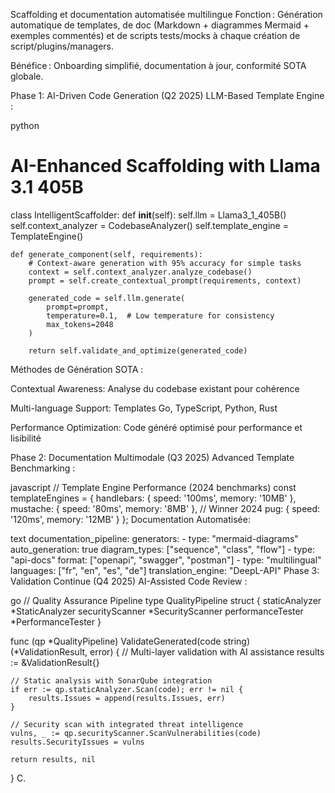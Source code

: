 Scaffolding et documentation automatisée multilingue
Fonction : Génération automatique de templates, de doc (Markdown + diagrammes Mermaid + exemples commentés) et de scripts tests/mocks à chaque création de script/plugins/managers.

Bénéfice : Onboarding simplifié, documentation à jour, conformité SOTA globale.

Phase 1: AI-Driven Code Generation (Q2 2025)
LLM-Based Template Engine :

python
# AI-Enhanced Scaffolding with Llama 3.1 405B
class IntelligentScaffolder:
    def __init__(self):
        self.llm = Llama3_1_405B()
        self.context_analyzer = CodebaseAnalyzer()
        self.template_engine = TemplateEngine()
    
    def generate_component(self, requirements):
        # Context-aware generation with 95% accuracy for simple tasks
        context = self.context_analyzer.analyze_codebase()
        prompt = self.create_contextual_prompt(requirements, context)
        
        generated_code = self.llm.generate(
            prompt=prompt,
            temperature=0.1,  # Low temperature for consistency
            max_tokens=2048
        )
        
        return self.validate_and_optimize(generated_code)
Méthodes de Génération SOTA :

Contextual Awareness: Analyse du codebase existant pour cohérence

Multi-language Support: Templates Go, TypeScript, Python, Rust

Performance Optimization: Code généré optimisé pour performance et lisibilité

Phase 2: Documentation Multimodale (Q3 2025)
Advanced Template Benchmarking :

javascript
// Template Engine Performance (2024 benchmarks)
const templateEngines = {
  handlebars: { speed: '100ms', memory: '10MB' },
  mustache: { speed: '80ms', memory: '8MB' },  // Winner 2024
  pug: { speed: '120ms', memory: '12MB' }
};
Documentation Automatisée:

text
documentation_pipeline:
  generators:
    - type: "mermaid-diagrams"
      auto_generation: true
      diagram_types: ["sequence", "class", "flow"]
    - type: "api-docs"
      format: ["openapi", "swagger", "postman"]
    - type: "multilingual"
      languages: ["fr", "en", "es", "de"]
      translation_engine: "DeepL-API"
Phase 3: Validation Continue (Q4 2025)
AI-Assisted Code Review :

go
// Quality Assurance Pipeline
type QualityPipeline struct {
    staticAnalyzer   *StaticAnalyzer
    securityScanner  *SecurityScanner
    performanceTester *PerformanceTester
}

func (qp *QualityPipeline) ValidateGenerated(code string) (*ValidationResult, error) {
    // Multi-layer validation with AI assistance
    results := &ValidationResult{}
    
    // Static analysis with SonarQube integration
    if err := qp.staticAnalyzer.Scan(code); err != nil {
        results.Issues = append(results.Issues, err)
    }
    
    // Security scan with integrated threat intelligence
    vulns, _ := qp.securityScanner.ScanVulnerabilities(code)
    results.SecurityIssues = vulns
    
    return results, nil
}
C.